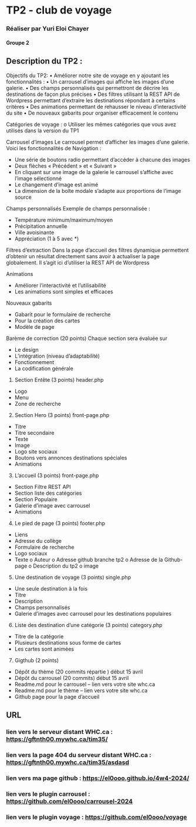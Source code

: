 # TP2 - club de voyage #
### Réaliser par Yuri Eloi Chayer
#### Groupe 2

## Description du TP2 : 
Objectifs du TP2:
•	Améliorer notre site de voyage en y ajoutant les fonctionnalités :
•	Un carrousel d’images qui affiche les images d’une galerie.
•	Des champs personnalisés qui permettront de décrire les destinations de façon plus précises
•	Des filtres utilisant la REST API de Wordpress permettant d’extraire les destinations répondant à certains critères 
•	Des animations permettant de rehausser le niveau d’interactivité du site
•	De nouveaux gabarits pour organiser efficacement le contenu

Catégories de voyage :
o	Utiliser les mêmes catégories que vous avez utilisés dans la version du TP1

Carrousel d’images
Le carrousel permet d’afficher les images d’une galerie. Voici  les fonctionnalités de Navigation :
-	Une série de boutons radio permettant d’accéder à chacune des images
-	Deux flèches « Précédent » et « Suivant »
-	En cliquant sur une image de la galerie le carrousel s’affiche avec l’image sélectionné
-	Le changement d’image est animé
-	La dimension de la boîte modale s’adapte aux proportions de l’image source


Champs personnalisés
Exemple de champs personnalisée :
-	Température minimum/maximum/moyen
-	Précipitation annuelle
-	Ville avoisinante
-	Appréciation (1 à 5 avec *)

Filtres d’extraction
Dans la page d’accueil des filtres dynamique permettent d’obtenir un résultat directement sans avoir à actualiser la page globalement. Il s’agit ici d’utiliser la REST API de Wordpress

Animations
-	Améliorer l’interactivité et l’utilisabilité
-	Les animations sont simples et efficaces

Nouveaux gabarits
-	Gabarit pour le formulaire de recherche
-	Pour la création des cartes
-	Modèle de page

Barème de correction (20 points)
Chaque section sera évaluée sur 
-	Le design
-	L’intégration (niveau d’adaptabilité)
-	Fonctionnement
-	La codification générale

1.	Section Entête  (3 points)
header.php
-	Logo
-	Menu
-	Zone de recherche

2.	Section Hero  (3 points)
front-page.php
-	Titre
-	Titre secondaire
-	Texte
-	Image
-	Logo site sociaux
-	Boutons vers annonces destinations spéciales
-	Animations

3.	L’accueil (3 points)
front-page.php
-	Section Filtre REST API
-	Section liste des catégories
-	Section Populaire
-	Galerie d’image avec carrousel
-	Animations

4.	Le pied de page (3 points)
footer.php
-	Liens
-	Adresse du collège
-	Formulaire de recherche
-	Logo sociaux
-	Texte
o	Auteur
o	Adresse github branche tp2
o	Adresse de la Github-page
o	Description du tp2
o	image

5.	Une destination de voyage (3 points)
single.php
-	Une seule destination à la fois
-	Titre
-	Description
-	Champs personnalisés
-	Galerie d’images avec carrousel pour les destinations populaires

6.	Liste des destination d’une catégorie (3 points)
category.php
-	Titre de la catégorie
-	Plusieurs destinations sous forme de cartes
-	Les cartes sont animées

7.	Gigthub (2 points)
-	Dépôt du thème (20 commits répartie ) début 15 avril
-	Dépôt du carrousel (20 commits) début 15 avril
-	Readme.md pour le carrousel – lien vers votre site  whc.ca
-	Readme.md pour le thème – lien vers votre site  whc.ca
-	Github page pour la page d’accueil




## URL
### lien vers le serveur distant WHC.ca : https://gftnth00.mywhc.ca/tim35/
### lien vers la page 404 du serveur distant WHC.ca : https://gftnth00.mywhc.ca/tim35/asdasd
### lien vers ma page github : https://el0ooo.github.io/4w4-2024/
### lien vers le plugin carrousel : https://github.com/el0ooo/carrousel-2024
### lien vers le plugin voyage : https://github.com/el0ooo/voyage